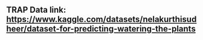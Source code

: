 ## TRAP Data link: https://www.kaggle.com/datasets/nelakurthisudheer/dataset-for-predicting-watering-the-plants
